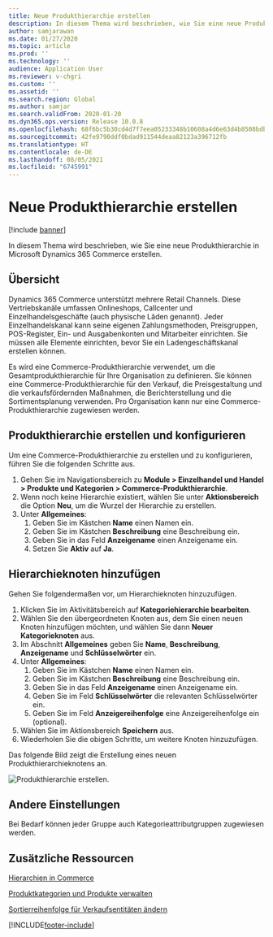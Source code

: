```yaml
---
title: Neue Produkthierarchie erstellen
description: In diesem Thema wird beschrieben, wie Sie eine neue Produkthierarchie in Microsoft Dynamics 365 Commerce erstellen.
author: samjarawan
ms.date: 01/27/2020
ms.topic: article
ms.prod: ''
ms.technology: ''
audience: Application User
ms.reviewer: v-chgri
ms.custom: ''
ms.assetid: ''
ms.search.region: Global
ms.author: samjar
ms.search.validFrom: 2020-01-20
ms.dyn365.ops.version: Release 10.0.8
ms.openlocfilehash: 68f6bc5b30cd4d7f7eea05233348b10608a4d6e63d4b8508bdb2088f88c445dc
ms.sourcegitcommit: 42fe9790ddf0bdad911544deaa82123a396712fb
ms.translationtype: HT
ms.contentlocale: de-DE
ms.lasthandoff: 08/05/2021
ms.locfileid: "6745991"
---
```

# <a name="create-a-new-product-hierarchy"></a>Neue Produkthierarchie erstellen


[!include [banner](includes/banner.md)]

In diesem Thema wird beschrieben, wie Sie eine neue Produkthierarchie in Microsoft Dynamics 365 Commerce erstellen.

## <a name="overview"></a>Übersicht

Dynamics 365 Commerce unterstützt mehrere Retail Channels. Diese Vertriebskanäle umfassen Onlineshops, Callcenter und Einzelhandelsgeschäfte (auch physische Läden genannt). Jeder Einzelhandelskanal kann seine eigenen Zahlungsmethoden, Preisgruppen, POS-Register, Ein- und Ausgabenkonten und Mitarbeiter einrichten. Sie müssen alle Elemente einrichten, bevor Sie ein Ladengeschäftskanal erstellen können. 

Es wird eine Commerce-Produkthierarchie verwendet, um die Gesamtprodukthierarchie für Ihre Organisation zu definieren. Sie können eine Commerce-Produkthierarchie für den Verkauf, die Preisgestaltung und die verkaufsfördernden Maßnahmen, die Berichterstellung und die Sortimentsplanung verwenden. Pro Organisation kann nur eine Commerce-Produkthierarchie zugewiesen werden.

## <a name="create-and-configure-a-product-hierarchy"></a>Produkthierarchie erstellen und konfigurieren

Um eine Commerce-Produkthierarchie zu erstellen und zu konfigurieren, führen Sie die folgenden Schritte aus.

1. Gehen Sie im Navigationsbereich zu **Module \> Einzelhandel und Handel \> Produkte und Kategorien \> Commerce-Produkthierarchie**.
1. Wenn noch keine Hierarchie existiert, wählen Sie unter **Aktionsbereich** die Option **Neu**, um die Wurzel der Hierarchie zu erstellen.
1. Unter **Allgemeines**:
    1. Geben Sie im Kästchen **Name** einen Namen ein.
    1. Geben Sie im Kästchen **Beschreibung** eine Beschreibung ein.
    1. Geben Sie in das Feld **Anzeigename** einen Anzeigename ein.
    1. Setzen Sie **Aktiv** auf **Ja**.

## <a name="add-hierarchy-nodes"></a>Hierarchieknoten hinzufügen

Gehen Sie folgendermaßen vor, um Hierarchieknoten hinzuzufügen.

1. Klicken Sie im Aktivitätsbereich auf **Kategoriehierarchie bearbeiten**.
1. Wählen Sie den übergeordneten Knoten aus, dem Sie einen neuen Knoten hinzufügen möchten, und wählen Sie dann **Neuer Kategorieknoten** aus.
1. Im Abschnitt **Allgemeines** geben Sie **Name**, **Beschreibung**, **Anzeigename** und **Schlüsselwörter** ein.
1. Unter **Allgemeines**:
    1. Geben Sie im Kästchen **Name** einen Namen ein.
    1. Geben Sie im Kästchen **Beschreibung** eine Beschreibung ein.
    1. Geben Sie in das Feld **Anzeigename** einen Anzeigename ein.
    1. Geben Sie im Feld **Schlüsselwörter** die relevanten Schlüsselwörter ein.
    1. Geben Sie im Feld **Anzeigereihenfolge** eine Anzeigereihenfolge ein (optional).
1. Wählen Sie im Aktionsbereich **Speichern** aus.
1. Wiederholen Sie die obigen Schritte, um weitere Knoten hinzuzufügen.

Das folgende Bild zeigt die Erstellung eines neuen Produkthierarchieknotens an.

![Produkthierarchie erstellen.](media/create-product-hierarchy.png)

## <a name="other-settings"></a>Andere Einstellungen

Bei Bedarf können jeder Gruppe auch Kategorieattributgruppen zugewiesen werden.  

## <a name="additional-resources"></a>Zusätzliche Ressourcen

[Hierarchien in Commerce](retail-hierarchies.md)

[Produktkategorien und Produkte verwalten ](category-management-product-creation.md)

[Sortierreihenfolge für Verkaufsentitäten ändern](custom-order-categories-nav-retail-prod-hierarchy.md)


[!INCLUDE[footer-include](../includes/footer-banner.md)]